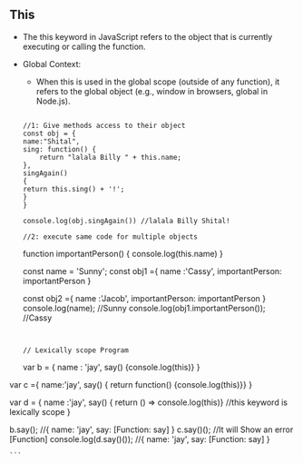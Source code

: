 ## This

- The this keyword in JavaScript refers to the object that is currently executing or calling the function.
- Global Context:
    - When this is used in the global scope (outside of any function), it refers to the global object (e.g., window in browsers, global in Node.js).

    ```

    //1: Give methods access to their object
    const obj = {
    name:"Shital",
    sing: function() {
        return "lalala Billy " + this.name;
    },
    singAgain()
    {
    return this.sing() + '!'; 
    }
    }

    console.log(obj.singAgain()) //lalala Billy Shital!

    //2: execute same code for multiple objects
    ```
    function importantPerson()
    {
    console.log(this.name)
    }

    const name = 'Sunny';
    const obj1 ={
    name :'Cassy',
    importantPerson: importantPerson
    }

    const obj2 ={
    name :'Jacob',
    importantPerson: importantPerson
    }
    console.log(name); //Sunny
    console.log(obj1.importantPerson()); //Cassy

    ```


    // Lexically scope Program
    ```
    var b = {
  name : 'jay',
  say() {console.log(this)}
}

var c ={
  name:'jay',
  say() { return function() {console.log(this)}}
}

var d = {
  name :'jay',
  say() { return () => console.log(this)} //this keyword is lexically scope
}

b.say(); //{ name: 'jay', say: [Function: say] }
c.say()(); //It will Show an error [Function]
console.log(d.say()()); //{ name: 'jay', say: [Function: say] }

    ```